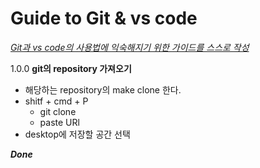 # Guide to Git & vs code

*<U>Git과 vs code의 사용법에 익숙해지기 위한 가이드를 스스로 작성</U>*


1.0.0 **git의 repository 가져오기**

- 해당하는 repository의 make clone 한다.
- shitf + cmd + P
  - git clone
  - paste URl
- desktop에 저장할 공간 선택

***Done***

